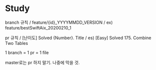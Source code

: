 # Study

branch 규칙
/ feature/{id}_YYYYMMDD_VERSION
/ ex) feature/bestSwiftAix_20200210_1

pr 규칙
/ [난이도] Solved {Number}. Title
/ es) [Easy] Solved 175. Combine Two Tables

1 branch = 1 pr = 1 file

master로는 pr 하지 말기. 나중에 막을 것.
